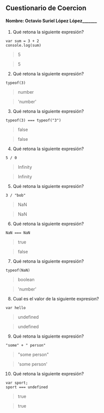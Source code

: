 ## Cuestionario de Coercion
#### Nombre: ________Octavio Suriel López López_______________

1. Qué retona la siguiente expresión?
```
var sum = 3 + 2
console.log(sum)
```
> 5

> 5

2. Qué retona la siguiente expresión?
```
typeof(3)
```

> number

> 'number'

3. Qué retona la siguiente expresión?
```
typeof(3) === typeof("3")
```

> false

> false

4. Qué retona la siguiente expresión?
```
5 / 0
```

> Infinity

> Infinity

5. Qué retona la siguiente expresión?
```
3 / "bob"
```

> NaN

> NaN

6. Qué retona la siguiente expresión?
```
NaN === NaN
```

> true

> false

7. Qué retona la siguiente expresión?
```
typeof(NaN)
```

> boolean

> 'number'

8. Cual es el valor de la siguiente expresion?
```
var hello
```

> undefined

> undefined

9. Qué retona la siguiente expresión?
```
"some" + " person"
```

> "some person"

> 'some person'

10. Qué retona la siguiente expresión?
```
var sport; 
sport === undefined
```

> true

> true

